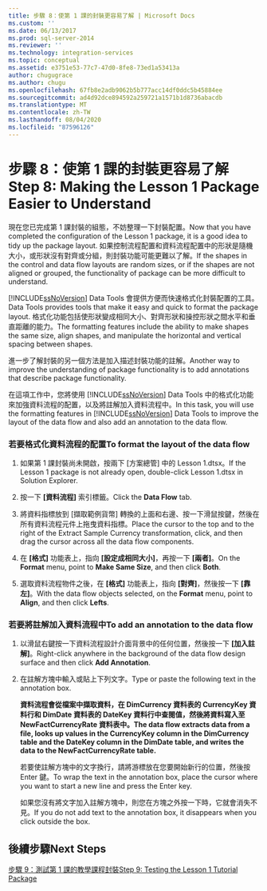 ```yaml
---
title: 步驟 8：使第 1 課的封裝更容易了解 | Microsoft Docs
ms.custom: ''
ms.date: 06/13/2017
ms.prod: sql-server-2014
ms.reviewer: ''
ms.technology: integration-services
ms.topic: conceptual
ms.assetid: e3751e53-77c7-47d0-8fe8-73ed1a53413a
author: chugugrace
ms.author: chugu
ms.openlocfilehash: 67fb8e2adb9062b5b777acc14df0ddc5b45884ee
ms.sourcegitcommit: ad4d92dce894592a259721a1571b1d8736abacdb
ms.translationtype: MT
ms.contentlocale: zh-TW
ms.lasthandoff: 08/04/2020
ms.locfileid: "87596126"
---
```

# <a name="step-8-making-the-lesson-1-package-easier-to-understand"></a><span data-ttu-id="f5d99-102">步驟 8：使第 1 課的封裝更容易了解</span><span class="sxs-lookup"><span data-stu-id="f5d99-102">Step 8: Making the Lesson 1 Package Easier to Understand</span></span>
  <span data-ttu-id="f5d99-103">現在您已完成第 1 課封裝的組態，不妨整理一下封裝配置。</span><span class="sxs-lookup"><span data-stu-id="f5d99-103">Now that you have completed the configuration of the Lesson 1 package, it is a good idea to tidy up the package layout.</span></span> <span data-ttu-id="f5d99-104">如果控制流程配置和資料流程配置中的形狀是隨機大小，或形狀沒有對齊或分組，則封裝功能可能更難以了解。</span><span class="sxs-lookup"><span data-stu-id="f5d99-104">If the shapes in the control and data flow layouts are random sizes, or if the shapes are not aligned or grouped, the functionality of package can be more difficult to understand.</span></span>  
  
 [!INCLUDE[ssNoVersion](../includes/ssnoversion-md.md)] <span data-ttu-id="f5d99-105">Data Tools 會提供方便而快速格式化封裝配置的工具。</span><span class="sxs-lookup"><span data-stu-id="f5d99-105">Data Tools provides tools that make it easy and quick to format the package layout.</span></span> <span data-ttu-id="f5d99-106">格式化功能包括使形狀變成相同大小、對齊形狀和操控形狀之間水平和垂直距離的能力。</span><span class="sxs-lookup"><span data-stu-id="f5d99-106">The formatting features include the ability to make shapes the same size, align shapes, and manipulate the horizontal and vertical spacing between shapes.</span></span>  
  
 <span data-ttu-id="f5d99-107">進一步了解封裝的另一個方法是加入描述封裝功能的註解。</span><span class="sxs-lookup"><span data-stu-id="f5d99-107">Another way to improve the understanding of package functionality is to add annotations that describe package functionality.</span></span>  
  
 <span data-ttu-id="f5d99-108">在這項工作中，您將使用 [!INCLUDE[ssNoVersion](../includes/ssnoversion-md.md)] Data Tools 中的格式化功能來加強資料流程的配置，以及將註解加入資料流程中。</span><span class="sxs-lookup"><span data-stu-id="f5d99-108">In this task, you will use the formatting features in [!INCLUDE[ssNoVersion](../includes/ssnoversion-md.md)] Data Tools to improve the layout of the data flow and also add an annotation to the data flow.</span></span>  
  
### <a name="to-format-the-layout-of-the-data-flow"></a><span data-ttu-id="f5d99-109">若要格式化資料流程的配置</span><span class="sxs-lookup"><span data-stu-id="f5d99-109">To format the layout of the data flow</span></span>  
  
1.  <span data-ttu-id="f5d99-110">如果第 1 課封裝尚未開啟，按兩下 [方案總管] 中的 Lesson 1.dtsx。</span><span class="sxs-lookup"><span data-stu-id="f5d99-110">If the Lesson 1 package is not already open, double-click Lesson 1.dtsx in Solution Explorer.</span></span>  
  
2.  <span data-ttu-id="f5d99-111">按一下 **[資料流程]** 索引標籤。</span><span class="sxs-lookup"><span data-stu-id="f5d99-111">Click the **Data Flow** tab.</span></span>  
  
3.  <span data-ttu-id="f5d99-112">將資料指標放到 [擷取範例貨幣] 轉換的上面和右邊、按一下滑鼠按鍵，然後在所有資料流程元件上拖曳資料指標。</span><span class="sxs-lookup"><span data-stu-id="f5d99-112">Place the cursor to the top and to the right of the Extract Sample Currency transformation, click, and then drag the cursor across all the data flow components.</span></span>  
  
4.  <span data-ttu-id="f5d99-113">在 **[格式]** 功能表上，指向 **[設定成相同大小]**，再按一下 **[兩者]**。</span><span class="sxs-lookup"><span data-stu-id="f5d99-113">On the **Format** menu, point to **Make Same Size**, and then click **Both**.</span></span>  
  
5.  <span data-ttu-id="f5d99-114">選取資料流程物件之後，在 **[格式]** 功能表上，指向 **[對齊]**，然後按一下 **[靠左]**。</span><span class="sxs-lookup"><span data-stu-id="f5d99-114">With the data flow objects selected, on the **Format** menu, point to **Align**, and then click **Lefts**.</span></span>  
  
### <a name="to-add-an-annotation-to-the-data-flow"></a><span data-ttu-id="f5d99-115">若要將註解加入資料流程中</span><span class="sxs-lookup"><span data-stu-id="f5d99-115">To add an annotation to the data flow</span></span>  
  
1.  <span data-ttu-id="f5d99-116">以滑鼠右鍵按一下資料流程設計介面背景中的任何位置，然後按一下 **[加入註解]**。</span><span class="sxs-lookup"><span data-stu-id="f5d99-116">Right-click anywhere in the background of the data flow design surface and then click **Add Annotation**.</span></span>  
  
2.  <span data-ttu-id="f5d99-117">在註解方塊中輸入或貼上下列文字。</span><span class="sxs-lookup"><span data-stu-id="f5d99-117">Type or paste the following text in the annotation box.</span></span>  
  
     <span data-ttu-id="f5d99-118">**資料流程會從檔案中擷取資料，在 DimCurrency 資料表的 CurrencyKey 資料行和 DimDate 資料表的 DateKey 資料行中查閱值，然後將資料寫入至 NewFactCurrencyRate 資料表中。**</span><span class="sxs-lookup"><span data-stu-id="f5d99-118">**The data flow extracts data from a file, looks up values in the CurrencyKey column in the DimCurrency table and the DateKey column in the DimDate table, and writes the data to the NewFactCurrencyRate table.**</span></span>  
  
     <span data-ttu-id="f5d99-119">若要使註解方塊中的文字換行，請將游標放在您要開始新行的位置，然後按 Enter 鍵。</span><span class="sxs-lookup"><span data-stu-id="f5d99-119">To wrap the text in the annotation box, place the cursor where you want to start a new line and press the Enter key.</span></span>  
  
     <span data-ttu-id="f5d99-120">如果您沒有將文字加入註解方塊中，則您在方塊之外按一下時，它就會消失不見。</span><span class="sxs-lookup"><span data-stu-id="f5d99-120">If you do not add text to the annotation box, it disappears when you click outside the box.</span></span>  
  
## <a name="next-steps"></a><span data-ttu-id="f5d99-121">後續步驟</span><span class="sxs-lookup"><span data-stu-id="f5d99-121">Next Steps</span></span>  
 [<span data-ttu-id="f5d99-122">步驟 9：測試第 1 課的教學課程封裝</span><span class="sxs-lookup"><span data-stu-id="f5d99-122">Step 9: Testing the Lesson 1 Tutorial Package</span></span>](../integration-services/lesson-1-9-testing-the-lesson-1-tutorial-package.md)  
  
  
